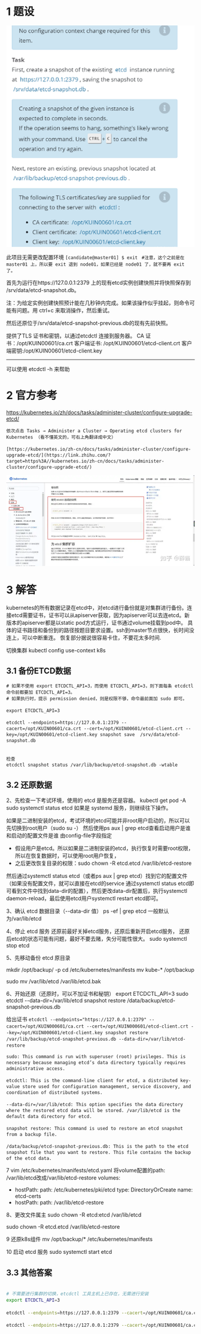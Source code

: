 

# 1 题设

![](image/1870449-20230918113353397-1706294917.png)

此项目无需更改配置环境
`[candidate@master01] $ exit `
`#注意，这个之前是在 master01 上，所以要 exit 退到 node01，如果已经是 node01 了，就不要再 exit 了。`


首先为运行在https://127.0.0.1:2379 上的现有etcd实例创建快照并将快照保存到 /srv/data/etcd-snapshot.db。

注：为给定实例创建快照预计能在几秒钟内完成。如果该操作似乎挂起，则命令可能有问题。用 ctrl+c 来取消操作，然后重试。

然后还原位于/srv/data/etcd-snapshot-previous.db的现有先前快照。

提供了TLS 证书和密钥，以通过etcdctl 连接到服务器。
CA 证书：/opt/KUIN00601/ca.crt
客户端证书: /opt/KUIN00601/etcd-client.crt
客户端密钥:/opt/KUIN00601/etcd-client.key


---

可以使用 etcdctl -h 来帮助  


# 2 官方参考

https://kubernetes.io/zh/docs/tasks/administer-cluster/configure-upgrade-etcd/

```
依次点击 Tasks → Administer a Cluster → Operating etcd clusters for Kubernetes （看不懂英文的，可右上角翻译成中文）  

[https://kubernetes.io/zh-cn/docs/tasks/administer-cluster/configure-upgrade-etcd/](https://link.zhihu.com/?target=https%3A//kubernetes.io/zh-cn/docs/tasks/administer-cluster/configure-upgrade-etcd/)
```


![](image/v2-96333a596e2aa1bc0315d23617f17a30_720w.webp)

# 3 解答

kubernetes的所有数据记录在etcd中，对etcd进行备份就是对集群进行备份。连接etcd需要证书，证书可以从apiserver获取，因为apiserver可以去连etcd。新版本的apiserver都是以static pod方式运行，证书通过volume挂载到pod中。
具体的证书路径和备份到的路径按题目要求设置。ssh到master节点很快，长时间没连上，可以中断重连。
恢复部分据说很容易卡住，不要花太多时间.

切换集群
kubectl config use-context k8s


## 3.1 备份ETCD数据
```
# 如果不使用 export ETCDCTL_API=3，而使用 ETCDCTL_API=3，则下面每条 etcdctl 命令前都要加 ETCDCTL_API=3。
# 如果执行时，提示 permission denied，则是权限不够，命令最前面加 sudo 即可。

export ETCDCTL_API=3

etcdctl --endpoints=https://127.0.0.1:2379 --cacert=/opt/KUIN00601/ca.crt --cert=/opt/KUIN00601/etcd-client.crt --key=/opt/KUIN00601/etcd-client.key snapshot save  /srv/data/etcd-snapshot.db


检查
etcdctl snapshot status /var/lib/backup/etcd-snapshot.db -wtable

```


## 3.2 还原数据

2、先检查一下考试环境，使用的 etcd 是服务还是容器。
kubectl get pod -A
sudo systemctl status etcd
如果是 systemd 服务，则继续往下操作。


如果是二进制安装的etcd，考试环境的etcd可能并非root用户启动的，所以可以先切换到root用户（sudo su -）
然后使用ps aux | grep etcd查看启动用户是谁和启动的配置文件是谁 由config-file字段指定
- 假设用户是etcd。所以如果是二进制安装的etcd，执行恢复时需要root权限，所以在恢复数据时，可以使用root用户恢复，
- 之后更改恢复目录的权限：sudo chown -R etcd.etcd /var/lib/etcd-restore

然后通过systemctl status etcd（或者ps aux | grep etcd）找到它的配置文件
（如果没有配置文件，就可以直接在etcd的service 通过systemctl status etcd即可看到文件中找到data-dir的配置），然后更改data-dir配置后，执行systemctl daemon-reload，最后使用etcd用户systemctl restart etcd即可。


3、确认 etcd 数据目录（--data-dir 值）
ps -ef | grep etcd
一般默认为/var/lib/etcd

4、停止 etcd 服务
还原前最好关掉etcd服务，还原后重新开启etcd服务，
还原后etcd的状态可能有问题，最好不要去赌，失分可能性很大。
sudo systemctl stop etcd

5、先移动备份 etcd 原目录

mkdir /opt/backup/ -p
cd /etc/kubernetes/manifests
mv kube-* /opt/backup

sudo mv /var/lib/etcd /var/lib/etcd.bak

6、开始还原（还原时，可以不加证书和秘钥）
export ETCDCTL_API=3
sudo etcdctl --data-dir=/var/lib/etcd snapshot restore /data/backup/etcd-snapshot-previous.db

给出证书
`etcdctl --endpoints="https://127.0.0.1:2379" --cacert=/opt/KUIN000601/ca.crt --cert=/opt/KUIN000601/etcd-client.crt --key=/opt/KUIN000601/etcd-client.key snapshot restore /var/lib/backup/etcd-snapshot-previous.db --data-dir=/var/lib/etcd-restore`

```
sudo: This command is run with superuser (root) privileges. This is necessary because managing etcd’s data directory typically requires administrative access.

etcdctl: This is the command-line client for etcd, a distributed key-value store used for configuration management, service discovery, and coordination of distributed systems.

--data-dir=/var/lib/etcd: This option specifies the data directory where the restored etcd data will be stored. /var/lib/etcd is the default data directory for etcd.

snapshot restore: This command is used to restore an etcd snapshot from a backup file.

/data/backup/etcd-snapshot-previous.db: This is the path to the etcd snapshot file that you want to restore. This file contains the backup of the etcd data.
```

7
vim /etc/kubernetes/manifests/etcd.yaml
将volume配置的path: /var/lib/etcd改成/var/lib/etcd-restore
  volumes:
  - hostPath:
      path: /etc/kubernetes/pki/etcd
      type: DirectoryOrCreate
    name: etcd-certs
  - hostPath:
      path: /var/lib/etcd-restore


8、更改文件属主
sudo chown -R etcd:etcd /var/lib/etcd

sudo chown -R etcd.etcd /var/lib/etcd-restore

9 还原k8s组件
mv /opt/backup/* /etc/kubernetes/manifests

10 启动 etcd 服务
sudo systemctl start etcd

## 3.3 其他答案

```bash

# 不需要进行集群的切换，etcdctl 工具主机上已存在，无需进行安装
export ETCDCTL_API=3 

etcdctl --endpoints=https://127.0.0.1:2379 --cacert=/opt/KUIN00601/ca.crt --cert=/opt/KUIN00601/etcd-client.crt --key=/opt/KUIN00601/etcd-client.key snapshot save /var/lib/backup/etcd-snapshot.db 

etcdctl --endpoints=https://127.0.0.1:2379 --cacert=/opt/KUIN00601/ca.crt  --cert=/opt/KUIN00601/etcd-client.crt --key=/opt/KUIN00601/etcd-client.key snapshot restore /var/lib/backup/etcd-snapshot-previous.db 
```




